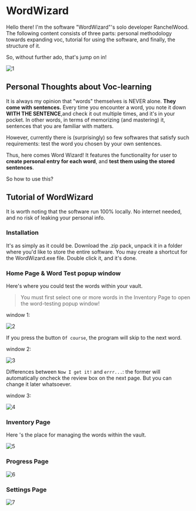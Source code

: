 # WordWizard
Hello there! I'm the software "WordWizard"'s solo developer RanchelWood. The following content consists of three parts: personal methodology towards expanding voc, tutorial for using the software, and finally, the structure of it. 

So, without further ado, that's jump on in! 

![1](https://github.com/RanchelWood/WordWizard/assets/108978792/ecb35cf4-2521-4d71-8047-220988b13999)

## Personal Thoughts about Voc-learning

It is always my opinion that "words" themselves is NEVER alone. **They come with sentences.** Every time you encounter a word, you note it down **WITH THE SENTENCE**,and check it out multiple times, and it's in your pocket. In other words, in terms of memorizing (and mastering) it, sentences that you are familiar with matters.

However, currently there is (surprisingly) so few softwares that satisfy such requirements: test the word you chosen by your own sentences. 

Thus, here comes Word Wizard! It features the functionality for user to **create personal entry for each word**, and **test them using the stored sentences**. 

So how to use this? 


## Tutorial of WordWizard

It is worth noting that the software run 100% locally. No internet needed, and no risk of leaking your personal info. 

### Installation

It's as simply as it could be. Download the .zip pack, unpack it in a folder where you'd like to store the entire software. You may create a shortcut for the WordWizard.exe file. Double click it, and it's done. 

### Home Page & Word Test popup window

Here's where you could test the words within your vault. 
> You must first select one or more words in the Inventory Page to open the word-testing popup window!

window 1: 

![2](https://github.com/RanchelWood/WordWizard/assets/108978792/66892d40-6ecf-432c-b63e-fd0b699c25c9)

If you press the button `Of course`, the program will skip to the next word. 

window 2: 

![3](https://github.com/RanchelWood/WordWizard/assets/108978792/d683c6e6-7d45-4149-93df-baffeb6edeea)

Differences between `Now I get it!` and `errr...`: the former will automatically oncheck the review box on the next page. But you can change it later whatsoever. 

window 3: 

![4](https://github.com/RanchelWood/WordWizard/assets/108978792/f5777a0d-682f-4d78-a19d-34f257ecaf6d)

### Inventory Page 

Here 's the place for managing the words within the vault. 

![5](https://github.com/RanchelWood/WordWizard/assets/108978792/1ede8f04-2a6f-4b11-b6e8-af461c9ffe3e)

### Progress Page

![6](https://github.com/RanchelWood/WordWizard/assets/108978792/f5e48557-2f95-4f39-b562-8d6ee6a0beab)

### Settings Page

![7](https://github.com/RanchelWood/WordWizard/assets/108978792/b4d54056-a826-46ce-b074-06739e63d7d6)


